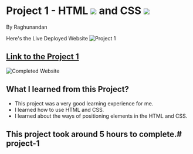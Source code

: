 # Project 1 - HTML ![](./readmeImages/html-5.png) and CSS ![](./readmeImages/css-3.png)

By Raghunandan

Here's the Live Deployed Website ![Project 1](https://img.shields.io/badge/Project-1-brightgreen)

## [Link to the Project 1](https://project1trend.netlify.app) 

![Completed Website](../project-01/assets/README%20images/completed%20image.png)

## What I learned from this Project?

- This project was a very good learning experience for me.
- I learned how to use HTML and CSS.
- I learned about the ways of positioning elements in the HTML and CSS.

## This project took around 5 hours to complete.# project-1

